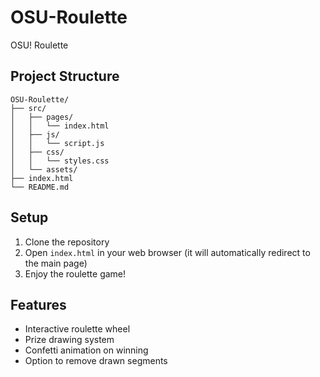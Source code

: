 # OSU-Roulette

OSU! Roulette

## Project Structure

```
OSU-Roulette/
├── src/
│   ├── pages/
│   │   └── index.html
│   ├── js/
│   │   └── script.js
│   ├── css/
│   │   └── styles.css
│   └── assets/
├── index.html
└── README.md
```

## Setup

1. Clone the repository
2. Open `index.html` in your web browser (it will automatically redirect to the main page)
3. Enjoy the roulette game!

## Features

- Interactive roulette wheel
- Prize drawing system
- Confetti animation on winning
- Option to remove drawn segments
